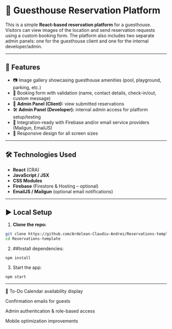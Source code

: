 # 🏡 Guesthouse Reservation Platform

This is a simple **React-based reservation platform** for a guesthouse. Visitors can view images of the location and send reservation requests using a custom booking form. The platform also includes two separate admin panels: one for the guesthouse client and one for the internal developer/admin.

---

## 🚀 Features

- 📷 Image gallery showcasing guesthouse amenities (pool, playground, parking, etc.)
- 📅 Booking form with validation (name, contact details, check-in/out, custom message)
- 🔐 **Admin Panel (Client):** view submitted reservations
- 🛠️ **Admin Panel (Developer):** internal admin access for platform setup/testing
- 📩 Integration-ready with Firebase and/or email service providers (Mailgun, EmailJS)
- 📱 Responsive design for all screen sizes

---

## 🛠️ Technologies Used

- **React** (CRA)
- **JavaScript / JSX**
- **CSS Modules**
- **Firebase** (Firestore & Hosting – optional)
- **EmailJS / Mailgun** (optional email notifications)

---

## ▶️ Local Setup

1. **Clone the repo:**
```bash
git clone https://github.com/Ardelean-Claudiu-Andrei/Reservations-template.git
cd Reservations-template
```

2. ##Install dependencies:
```
npm install
```
3. Start the app:
```
npm start
```

---

📌 To-Do
Calendar availability display

Confirmation emails for guests

Admin authentication & role-based access

Mobile optimization improvements

